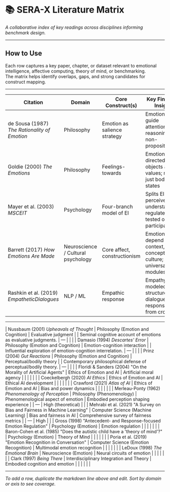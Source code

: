 
# 📚 SERA-X Literature Matrix
*A collaborative index of key readings across disciplines informing benchmark design.*

---

## How to Use

Each row captures a key paper, chapter, or dataset relevant to emotional intelligence, affective computing, theory of mind, or benchmarking.  
The matrix helps identify overlaps, gaps, and strong candidates for construct mapping.

---

| Citation | Domain | Core Construct(s) | Key Finding / Insight | Relevance | Dataset Used | Replication Quality | Notes |
|----------|--------|--------------------|------------------------|-----------|-------------|----------------------|-------|
| de Sousa (1987) *The Rationality of Emotion* | Philosophy | Emotion as salience strategy | Emotions guide attention and reasoning non-propositionally |  | — | High (theoretical) | Foundation for non-binary, gradient model of EI |
| Goldie (2000) *The Emotions* | Philosophy | Feelings-towards | Emotions are directed at objects and values; not just bodily states |  | — | High (theoretical) | Supports separate “Sense” vs. “Explain” axes |
| Mayer et al. (2003) *MSCEIT* | Psychology | Four-branch model of EI | Splits EI into perceive, use, understand, regulate; tested on 5k+ participants |  | MSCEIT battery | High | Guides SERA separation and multi-score approach |
| Barrett (2017) *How Emotions Are Made* | Neuroscience / Cultural psychology | Core affect, constructionism | Emotions depend on context, concepts, culture; not universal modules |  | None; argues against basic-emotion datasets | Medium | Informs “Adapt” axis + Experience Pack need |
| Rashkin et al. (2019) *EmpatheticDialogues* | NLP / ML | Empathic response | Empathy modeled as structured dialogue; gold responses from crowd |  | EmpatheticDialogues | High | Informs SERA “Respond” axis; HES scoring baseline |

---
| Nussbaum (2001) *Upheavals of Thought* | Philosophy (Emotion and Cognition) | Evaluative judgment |  | Seminal cognitive account of emotions as evaluative judgments. | — |  |  |
| Damasio (1994) *Descartes' Error* | Philosophy (Emotion and Cognition) | Emotion-cognition interaction |  | Influential exploration of emotion-cognition interrelation. | — |  |  |
| Prinz (2004) *Gut Reactions* | Philosophy (Emotion and Cognition) | Perceptual/bodily theory |  | Contemporary philosophical defense of perceptual/bodily theory. | — |  |  |
| Floridi & Sanders (2004) "On the Morality of Artificial Agents" | Ethics of Emotion and AI | Artificial moral agency |  |  |  |  |  |
| Coeckelbergh (2020) *AI Ethics* | Ethics of Emotion and AI | Ethical AI development |  |  |  |  |  |
| Crawford (2021) *Atlas of AI* | Ethics of Emotion and AI | Bias and power dynamics |  |  |  |  |  |
| Merleau-Ponty (1962) *Phenomenology of Perception* | Philosophy (Phenomenology) | Phenomenological aspect of emotion | Embodied perception shaping experience |  | — | High (theoretical) |  |
| Mehrabi et al. (2021) "A Survey on Bias and Fairness in Machine Learning" | Computer Science (Machine Learning) | Bias and fairness in AI | Comprehensive survey of fairness metrics |  | — | High |  |
| Gross (1998) "Antecedent- and Response-focused Emotion Regulation" | Psychology (Emotion) | Emotion regulation |  |  |  |  |  |
| Baron-Cohen et al. (1985) "Does the autistic child have a 'theory of mind'?" | Psychology (Emotion) | Theory of Mind |  |  |  |  |  |
| Poria et al. (2019) "Emotion Recognition in Conversation" | Computer Science (Emotion Recognition) | Multimodal emotion recognition |  |  |  |  |  |
| LeDoux (1998) *The Emotional Brain* | Neuroscience (Emotion) | Neural circuits of emotion |  |  |  |  |  |
| Clark (1997) *Being There* | Interdisciplinary Integration and Theory | Embodied cognition and emotion |  |  |  |  |  |

---

*To add a row, duplicate the markdown line above and edit. Sort by domain or axis to see coverage.*
